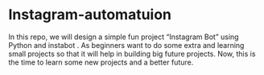 # Instagram-automatuion
In this repo, we will design a simple fun project “Instagram Bot” using Python and instabot . As beginners want to do some extra and learning small projects so that it will help in building big future projects. Now, this is the time to learn some new projects and a better future.
